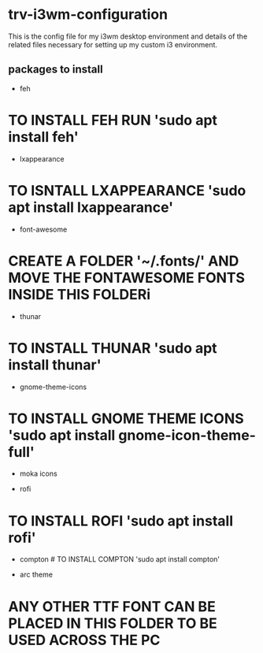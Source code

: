 # trv-i3wm-configuration

This is the config file for my i3wm desktop environment and details of the related files necessary for setting up my custom i3 environment.

## packages to install

* feh 
# TO INSTALL FEH RUN 'sudo apt install feh'

* lxappearance 
# TO ISNTALL LXAPPEARANCE 'sudo apt install lxappearance'

* font-awesome  
# CREATE A FOLDER '~/.fonts/' AND MOVE THE FONTAWESOME FONTS INSIDE THIS FOLDERi

* thunar 
# TO INSTALL THUNAR 'sudo apt install thunar'

* gnome-theme-icons 
# TO INSTALL GNOME THEME ICONS 'sudo apt install gnome-icon-theme-full'

* moka icons

* rofi 
# TO INSTALL ROFI 'sudo apt install rofi'

* compton # TO INSTALL COMPTON 'sudo apt install compton' 

* arc theme


# ANY OTHER TTF FONT CAN BE PLACED IN THIS FOLDER TO BE USED ACROSS THE PC
